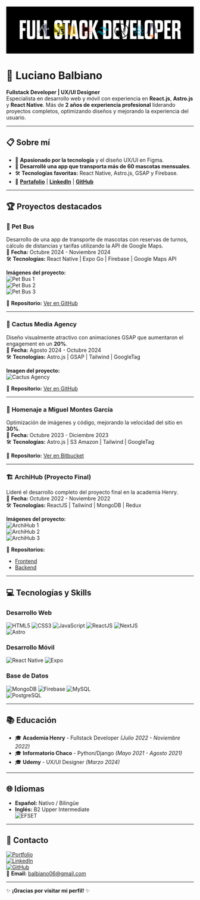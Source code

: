 <!-- Header -->
![Header](banner.png)

# 🚀 Luciano Balbiano  
**Fullstack Developer | UX/UI Designer**  
Especialista en desarrollo web y móvil con experiencia en **React.js**, **Astro.js** y **React Native**. Más de **2 años de experiencia profesional** liderando proyectos completos, optimizando diseños y mejorando la experiencia del usuario.

---

## 📋 **Sobre mí**
- 🎯 **Apasionado por la tecnología** y el diseño UX/UI en Figma.  
- 🚐 **Desarrollé una app que transporta más de 60 mascotas mensuales**.  
- 🛠️ **Tecnologías favoritas:** React Native, Astro.js, GSAP y Firebase.  
- 🔗 [**Portafolio**](https://www.balbianoluciano.com/) | [**LinkedIn**](https://www.linkedin.com/in/luciano-balbiano) | [**GitHub**](https://github.com/BalbianoLuciano)  

---

## 🏆 **Proyectos destacados**

### 🚐 **Pet Bus**  
Desarrollo de una app de transporte de mascotas con reservas de turnos, cálculo de distancias y tarifas utilizando la API de Google Maps.  
📅 **Fecha:** Octubre 2024 - Noviembre 2024  
🛠️ **Tecnologías:** React Native | Expo Go | Firebase | Google Maps API  

**Imágenes del proyecto:**  
![Pet Bus 1](https://ik.imagekit.io/cactusAgency/github%20repos/1-Pet-bus.jpg?tr=w-400&updatedAt=1734531820075)  
![Pet Bus 2](https://ik.imagekit.io/cactusAgency/github%20repos/2-Pet-bus.jpg?tr=w-400&updatedAt=1734531835031)  
![Pet Bus 3](https://ik.imagekit.io/cactusAgency/github%20repos/3-Pet-bus.jpg?tr=w-400&updatedAt=1734531846884)  

🔗 **Repositorio:** [Ver en GitHub](https://github.com/BalbianoLuciano/pet-bus)

---

### 🌵 **Cactus Media Agency**  
Diseño visualmente atractivo con animaciones GSAP que aumentaron el engagement en un **20%**.  
📅 **Fecha:** Agosto 2024 - Octubre 2024  
🛠️ **Tecnologías:** Astro.js | GSAP | Tailwind | GoogleTag  

**Imagen del proyecto:**  
![Cactus Agency](https://ik.imagekit.io/cactusAgency/github%20repos/thecactusmedia.com_.png?updatedAt=1734532823667)  

🔗 **Repositorio:** [Ver en GitHub](https://github.com/BalbianoLuciano/cactus-agency)  

---

### 📜 **Homenaje a Miguel Montes García**  
Optimización de imágenes y código, mejorando la velocidad del sitio en **30%**.  
📅 **Fecha:** Octubre 2023 - Diciembre 2023  
🛠️ **Tecnologías:** Astro.js | S3 Amazon | Tailwind | GoogleTag  

🔗 **Repositorio:** [Ver en Bitbucket](https://bitbucket.org/mo-studio/website-montes/src/master/)

---

### 🏗️ **ArchiHub (Proyecto Final)**  
Lideré el desarrollo completo del proyecto final en la academia Henry.  
📅 **Fecha:** Octubre 2022 - Noviembre 2022  
🛠️ **Tecnologías:** ReactJS | Tailwind | MongoDB | Redux  

**Imágenes del proyecto:**  
![ArchiHub 1](https://ik.imagekit.io/cactusAgency/github%20repos/1-arquihub.png?updatedAt=1734531999993)  
![ArchiHub 2](https://ik.imagekit.io/cactusAgency/github%20repos/2-arquihub.png?updatedAt=1734531999849)  
![ArchiHub 3](https://ik.imagekit.io/cactusAgency/github%20repos/3-arquihub.png?updatedAt=1734531999893)  

🔗 **Repositorios:**  
- [Frontend](https://github.com/BalbianoLuciano/ArchiHub-Front)  
- [Backend](https://github.com/BalbianoLuciano/backend-arquihub)  

---

## 💻 **Tecnologías y Skills**

### **Desarrollo Web**  
![HTML5](https://img.shields.io/badge/HTML5-FF5722?style=flat&logo=html5&logoColor=white) 
![CSS3](https://img.shields.io/badge/CSS3-2196F3?style=flat&logo=css3&logoColor=white)
![JavaScript](https://img.shields.io/badge/JavaScript-FFCA28?style=flat&logo=javascript&logoColor=white)
![ReactJS](https://img.shields.io/badge/React-61DAFB?style=flat&logo=react&logoColor=white)
![NextJS](https://img.shields.io/badge/Next.js-000000?style=flat&logo=nextdotjs&logoColor=white)  
![Astro](https://img.shields.io/badge/Astro-FF8C00?style=flat&logo=astro&logoColor=white)

### **Desarrollo Móvil**  
![React Native](https://img.shields.io/badge/React_Native-20232A?style=flat&logo=react&logoColor=61DAFB)
![Expo](https://img.shields.io/badge/Expo-000020?style=flat&logo=expo&logoColor=white)

### **Base de Datos**  
![MongoDB](https://img.shields.io/badge/MongoDB-4DB33D?style=flat&logo=mongodb&logoColor=white)
![Firebase](https://img.shields.io/badge/Firebase-FFCA28?style=flat&logo=firebase&logoColor=white)
![MySQL](https://img.shields.io/badge/MySQL-00758F?style=flat&logo=mysql&logoColor=white)  
![PostgreSQL](https://img.shields.io/badge/PostgreSQL-336791?style=flat&logo=postgresql&logoColor=white)

---

## 📚 **Educación**
- 🎓 **Academia Henry** - Fullstack Developer *(Julio 2022 - Noviembre 2022)*  
- 🎓 **Informatorio Chaco** - Python/Django *(Mayo 2021 - Agosto 2021)*  
- 🎓 **Udemy** - UX/UI Designer *(Marzo 2024)*  

---

## 🌐 **Idiomas**
- **Español:** Nativo / Bilingüe  
- **Inglés:** B2 Upper Intermediate  
  ![EFSET](https://cert.efset.org/YTogwD)

---

## 🔗 **Contacto**
[![Portfolio](https://img.shields.io/badge/Portfolio-000000?style=flat&logo=Google-Chrome)](https://www.balbianoluciano.com/)  
[![LinkedIn](https://img.shields.io/badge/LinkedIn-0A66C2?style=flat&logo=linkedin&logoColor=white)](https://www.linkedin.com/in/luciano-balbiano/)  
[![GitHub](https://img.shields.io/badge/GitHub-000000?style=flat&logo=github&logoColor=white)](https://github.com/BalbianoLuciano)  
📧 **Email:** [balbiano06@gmail.com](mailto:balbiano06@gmail.com)  

---

✨ **¡Gracias por visitar mi perfil!** ✨  
